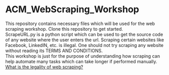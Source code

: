 # ACM_WebScraping_Workshop
This repository contains necessary files which will be used for the web scraping workshop.
Clone this repository to get started. <br>
ScrapeURL.py is a python script which can be used to get the source code of any website where the user enters the url.
Scraping certain websites like Facebook, LinkedIN, etc. is illegal.
One should not try scraping any website without reading its TERMS AND CONDITIONS. <br>
This workshop is just for the purpose of understanding how scraping can help automate many tasks which can take longer if performed manually. <br>
<a href="https://www.quora.com/What-is-the-legality-of-web-scraping"> What is the legality of web scraping? </a>
